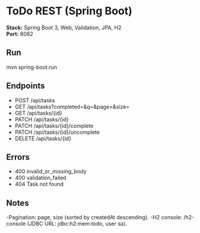 # ToDo REST (Spring Boot)

**Stack:** Spring Boot 3, Web, Validation, JPA, H2  
**Port:** 8082

## Run
mvn spring-boot:run

## Endpoints
- POST  /api/tasks
- GET   /api/tasks?completed=&q=&page=&size=
- GET   /api/tasks/{id}
- PATCH /api/tasks/{id}
- PATCH /api/tasks/{id}/complete
- PATCH /api/tasks/{id}/uncomplete
- DELETE /api/tasks/{id}

## Errors
- 400 invalid_or_missing_body
- 400 validation_failed
- 404 Task not found

## Notes
-Pagination: page, size (sorted by createdAt descending).
-H2 console: /h2-console (JDBC URL: jdbc:h2:mem:todo, user sa).
